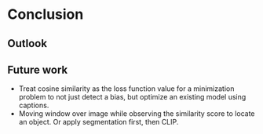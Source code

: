 # Conclusion
<!-- 2-5 sentences, if the explainability method worked as introduction. Then a section with first fat word for each used component. List advantages/disadvantages and limitaions. Last but not least, tell how good/innovative this approach is. -->

## Outlook
<!-- 2 generic introduction sentences. Then list improvements, e.g. more challenging dataset, mutliclass prediction, hyperparameter tuning, etc.
What is the next step? What can one do with this new tech?-->

## Future work
- Treat cosine similarity as the loss function value for a minimization problem to not just detect a bias, but optimize an existing model using captions.
- Moving window over image while observing the similarity score to locate an object. Or apply segmentation first, then CLIP.

